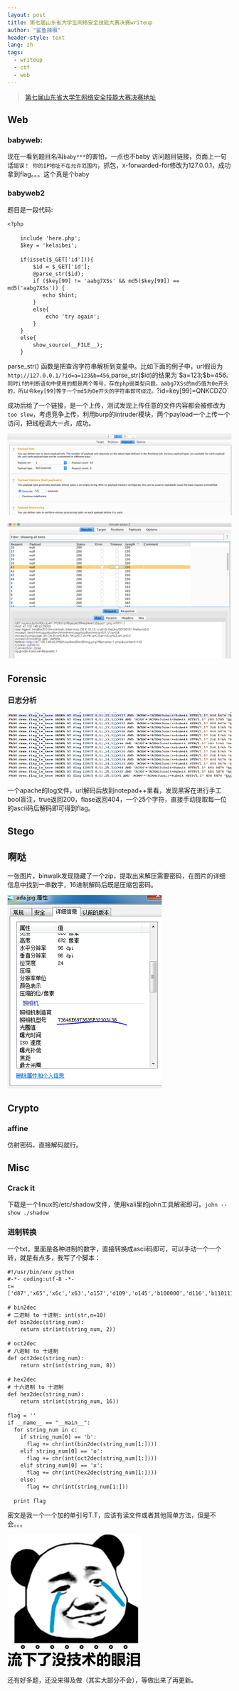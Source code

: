 ```yaml
---
layout: post
title: 第七届山东省大学生网络安全技能大赛决赛writeup
author: "鲨鱼辣椒"
header-style: text
lang: zh
tags:
  - writeup
  - ctf
  - web
---
```


> [第七届山东省大学生网络安全技能大赛决赛地址](http://47.105.148.65:4000)

## Web

### babyweb:
现在一看到题目名叫`baby***`的害怕，一点也不baby
访问题目链接，页面上一句话`错误！ 你的IP地址不在允许范围内`，抓包，x-forwarded-for修改为127.0.0.1，成功拿到flag。。。这个真是个baby

### babyweb2
题目是一段代码:

```
<?php

    include 'here.php';
    $key = 'kelaibei';

    if(isset($_GET['id'])){
        $id = $_GET['id'];
        @parse_str($id);
        if ($key[99] != 'aabg7XSs' && md5($key[99]) == md5('aabg7XSs')) {
           echo $hint;
        }
        else{
            echo 'try again';
        }
    }
    else{
        show_source(__FILE__);
    }
```
parse_str() 函数是把查询字符串解析到变量中。比如下面的例子中，url假设为`http://127.0.0.1/?id=a=123&b=456`,parse_str($id)的结果为`$a=123;$b=456`。同时if的判断语句中使用的都是两个等号，存在php弱类型问题，aabg7XSs的md5值为0e开头的，所以令key[99]等于一个md5为0e开头的字符串即可绕过。`?id=key[99]=QNKCDZO`

成功后给了一个链接，是一个上传，测试发现上传任意的文件内容都会被修改为`too slow`，考虑竞争上传，利用burp的intruder模块，两个payload一个上传一个访问，把线程调大一点，成功。

![](/img/in-post/post-第七届山东省大学生网络安全技能大赛决赛-writeup/babyweb2-1.png)

![](/img/in-post/post-第七届山东省大学生网络安全技能大赛决赛-writeup/babyweb2-2.png)

## Forensic

### 日志分析

![](/img/in-post/post-第七届山东省大学生网络安全技能大赛决赛-writeup/日志分析.png)

一个apache的log文件，url解码后放到notepad++里看，发现黑客在进行手工bool盲注，true返回200，flase返回404，一个25个字符，直接手动提取每一位的ascii码后解码即可得到flag。

## Stego

## 啊哒

一张图片，binwalk发现隐藏了一个zip，提取出来解压需要密码，在图片的详细信息中找到一串数字，16进制解码后既是压缩包密码。

![](/img/in-post/post-第七届山东省大学生网络安全技能大赛决赛-writeup/啊哒.png)

## Crypto

### affine

仿射密码，直接解码就行。

## Misc

### Crack it

下载是一个linux的/etc/shadow文件，使用kali里的john工具解密即可。`john --show ./shadow`

### 进制转换

一个txt，里面是各种进制的数字，直接转换成ascii码即可，可以手动一个一个转，就是有点多，我写了个脚本：

```
#!/usr/bin/env python
#-*- coding:utf-8 -*-
c=['d87','x65','x6c','x63','o157','d109','o145','b100000','d116','b1101111','o40','x6b','b1100101','b1101100','o141','d105','x62','d101','b1101001','d46','o40','d71','x69','d118','x65','x20','b1111001','o157','b1110101','d32','o141','d32','d102','o154','x61','x67','b100000','o141','d115','b100000','b1100001','d32','x67','o151','x66','d116','b101110','b100000','d32','d102','d108','d97','o147','d123','x31','b1100101','b110100','d98','d102','b111000','d49','b1100001','d54','b110011','x39','o64','o144','o145','d53','x61','b1100010','b1100011','o60','d48','o65','b1100001','x63','b110110','d101','o63','b111001','d97','d51','o70','d55','b1100010','d125','x20','b101110','x20','b1001000','d97','d118','o145','x20','d97','o40','d103','d111','d111','x64','d32','o164','b1101001','x6d','o145','x7e']

# bin2dec
# 二进制 to 十进制: int(str,n=10) 
def bin2dec(string_num):
    return str(int(string_num, 2))

# oct2dec
# 八进制 to 十进制
def oct2dec(string_num):
    return str(int(string_num, 8))

# hex2dec
# 十六进制 to 十进制
def hex2dec(string_num):
    return str(int(string_num, 16))

flag = ''
if __name__ == "__main__":
  for string_num in c:
    if string_num[0] == 'b':
      flag += chr(int(bin2dec(string_num[1:])))
    elif string_num[0] == 'o':
      flag += chr(int(oct2dec(string_num[1:])))
    elif string_num[0] == 'x':
      flag += chr(int(hex2dec(string_num[1:])))
    else:
      flag += chr(int(string_num[1:]))

  print flag
```
密文是我一个一个加的单引号T.T，应该有读文件或者其他简单方法，但是不会。。。

![](/img/in-post/post-第七届山东省大学生网络安全技能大赛决赛-writeup/进制转换.jpg)

还有好多题，还没来得及做（其实大部分不会），等做出来了再更新。

[1]: http://47.105.148.65:4000